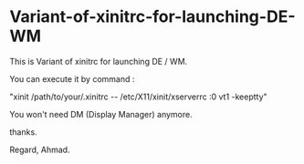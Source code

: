 # Variant-of-xinitrc-for-launching-DE-WM
This is Variant of xinitrc for launching DE / WM.

You can execute it by command :

"xinit /path/to/your/.xinitrc -- /etc/X11/xinit/xserverrc :0 vt1 -keeptty"

You won't need DM (Display Manager) anymore.

thanks.

Regard,
Ahmad.
